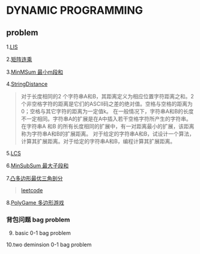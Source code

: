 # DYNAMIC PROGRAMMING
## problem
1.[LIS](https://leetcode-cn.com/problems/longest-increasing-subsequence/solution/)

2.[矩阵连乘](https://github.com/Iris-Song/algorithm/blob/main/Dynamic%20Programming/RecurMatrixChain.cpp)

3.[MinMSum 最小m段和](https://github.com/Iris-Song/algorithm/blob/main/Dynamic%20Programming/MinMSum.cpp)

4.[StringDistance](https://github.com/Iris-Song/algorithm/blob/main/Dynamic%20Programming/StringDistance.cpp)

>对于长度相同的2 个字符串A和B，其距离定义为相应位置字符距离之和。2 个非空格字符的距离是它们的ASCII码之差的绝对值。空格与空格的距离为0；空格与其它字符的距离为一定值k。
在一般情况下，字符串A和B的长度不一定相同。字符串A的扩展是在A中插入若干空格字符所产生的字符串。在字符串A 和B 的所有长度相同的扩展中，有一对距离最小的扩展，该距离称为字符串A和B的扩展距离。
对于给定的字符串A和B，试设计一个算法，计算其扩展距离。对于给定的字符串A和B，编程计算其扩展距离。

5.[LCS](https://leetcode-cn.com/problems/longest-common-subsequence/submissions/)

6.[MinSubSum 最大子段和](https://leetcode-cn.com/problems/maximum-subarray/submissions/)

7.[凸多边形最优三角剖分](https://github.com/Iris-Song/algorithm/blob/main/Dynamic%20Programming/MinWeightTriangulation.cpp)
  >[leetcode](https://leetcode-cn.com/problems/minimum-score-triangulation-of-polygon/submissions/)

8.[PolyGame 多边形游戏](https://github.com/Iris-Song/algorithm/blob/main/Dynamic%20Programming/PolyGame.cpp)

### 背包问题 bag problem
9. basic 0-1 bag problem

10.two deminsion 0-1 bag problem
